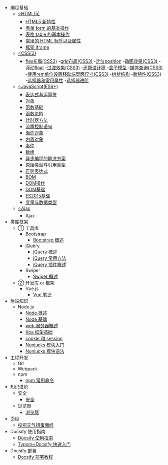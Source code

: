 - 编程基础
  - [⭐HTML(5)](/ProjectDocs/%E7%BC%96%E7%A8%8B%E5%9F%BA%E7%A1%80/⭐HTML(5).md)
    - [HTML5 新特性](/ProjectDocs/编程基础/HTML(5)/HTML5新特性.md)
    - [表单 form 的基本操作](/ProjectDocs/编程基础/HTML(5)/表单form的基本操作.md)
    - [表格 table 的基本操作](/ProjectDocs/编程基础/HTML(5)/表格table的基本操作.md)
    - [常用的 HTML 标签以及属性](/ProjectDocs/编程基础/HTML(5)/常用的%20HTML%20标签以及属性.md)
    - [框架 iframe](/ProjectDocs/编程基础/HTML(5)/框架iframe.md)
  - [⭐CSS(3)](/ProjectDocs/%E7%BC%96%E7%A8%8B%E5%9F%BA%E7%A1%80/⭐CSS(3).md)
    - [flex布局(CSS3)](/ProjectDocs/编程基础/CSS(3)/flex布局(CSS3).md)
	-[grid布局(CSS3)](/ProjectDocs/编程基础/CSS(3)/grid布局(CSS3).md)
	-[定位position](/ProjectDocs/编程基础/CSS(3)/定位position.md)
	-[动画效果(CSS3)](/ProjectDocs/编程基础/CSS(3)/动画效果(CSS3).md)
	-[浮动float](/ProjectDocs/编程基础/CSS(3)/浮动float.md)
	-[过渡效果(CSS3)](/ProjectDocs/编程基础/CSS(3)/过渡效果(CSS3).md)
	-[还原设计稿](/ProjectDocs/编程基础/CSS(3)/还原设计稿.md)
	-[盒子模型](/ProjectDocs/编程基础/CSS(3)/盒子模型.md)
	-[媒体查询(CSS3)](/ProjectDocs/编程基础/CSS(3)/媒体查询(CSS3).md)
	-[使用rem单位设置移动端页面尺寸(CSS3)](/ProjectDocs/编程基础/CSS(3)/使用rem单位设置移动端页面尺寸(CSS3).md)
	-[树状结构](/ProjectDocs/编程基础/CSS(3)/树状结构.md)
	-[新特性(CSS3)](/ProjectDocs/编程基础/CSS(3)/新特性(CSS3).md)
	-[选择器和常用属性](/ProjectDocs/编程基础/CSS(3)/选择器和常用属性.md)
	-[选择器进阶](/ProjectDocs/编程基础/CSS(3)/选择器进阶.md)
  - [⭐JavaScript(ES6+)](/ProjectDocs/%E7%BC%96%E7%A8%8B%E5%9F%BA%E7%A1%80/⭐JavaScript(ES6+).md)
    - [表达式与运算符](/ProjectDocs/编程基础/JavaScript(ES6+)/表达式与运算符.md)
    - [对象](/ProjectDocs/编程基础/JavaScript(ES6+)/对象.md)
    - [函数基础](/ProjectDocs/编程基础/JavaScript(ES6+)/函数基础.md)
    - [函数进阶](/ProjectDocs/编程基础/JavaScript(ES6+)/函数进阶.md)
    - [计时器方法](/ProjectDocs/编程基础/JavaScript(ES6+)/计时器方法.md)
    - [流程控制语句](/ProjectDocs/编程基础/JavaScript(ES6+)/流程控制语句.md)
    - [面向对象](/ProjectDocs/编程基础/JavaScript(ES6+)/面向对象.md)
    - [内置对象](/ProjectDocs/编程基础/JavaScript(ES6+)/内置对象.md)
    - [事件](/ProjectDocs/编程基础/JavaScript(ES6+)/事件.md)
    - [数组](/ProjectDocs/编程基础/JavaScript(ES6+)/数组.md)
    - [异步编程的解决方案](/ProjectDocs/编程基础/JavaScript(ES6+)/异步编程的解决方案.md)
	- [原始类型与引用类型](/ProjectDocs/编程基础/JavaScript(ES6+)/原始类型与引用类型.md)
	- [正则表达式](/ProjectDocs/编程基础/JavaScript(ES6+)/正则表达式.md)
	- [BOM](/ProjectDocs/编程基础/JavaScript(ES6+)/BOM.md)
	- [DOM操作](/ProjectDocs/编程基础/JavaScript(ES6+)/DOM操作.md)
	- [DOM基础](/ProjectDocs/编程基础/JavaScript(ES6+)/DOM基础.md)
	- [ES2015基础](/ProjectDocs/编程基础/JavaScript(ES6+)/ES2015基础.md)
	- [变量与数据类型](/ProjectDocs/编程基础/JavaScript(ES6+)/变量与数据类型.md)
  - [⭐Ajax](/ProjectDocs/%E7%BC%96%E7%A8%8B%E5%9F%BA%E7%A1%80/⭐Ajax.md)
    - Ajax
- 类库框架
  - ① 工具库
    - Bootstrap
      - [Bootstrap 概述](/ProjectDocs/%E7%B1%BB%E5%BA%93%E6%A1%86%E6%9E%B6/%E5%B7%A5%E5%85%B7%E5%BA%93/Bootstrap/Bootstrap%20%E6%A6%82%E8%BF%B0.md)
    - jQuery
      - [jQuery 概述](ProjectDocs/%E7%B1%BB%E5%BA%93%E6%A1%86%E6%9E%B6/%E5%B7%A5%E5%85%B7%E5%BA%93/jQuery/jQuery%20%E6%A6%82%E8%BF%B0.md)
      - [jQuery 常用方法](ProjectDocs/类库框架/工具库/jQuery/jQuery常用方法.md)
      - [jQuery 插件概述](/ProjectDocs/%E7%B1%BB%E5%BA%93%E6%A1%86%E6%9E%B6/%E5%B7%A5%E5%85%B7%E5%BA%93/jQuery/jQuery%20%E6%8F%92%E4%BB%B6%E6%A6%82%E8%BF%B0.md)
    - Swiper
      - [Swiper 概述](ProjectDocs/类库框架/工具库/Swiper/Swiper%20概述.md)
  - ② 开发库 or 框架
    - Vue.js
      - [Vue 笔记]()
- 后端知识
  - Node.js
    - [Node 概述](ProjectDocs/后端知识/Node/Node概述.md)
    - [Node 基础](ProjectDocs/后端知识/Node/Node基础.md)
    - [web 服务器概述](ProjectDocs/后端知识/Node/web服务器概述.md)
    - [Koa 框架基础](ProjectDocs/后端知识/Node/Koa框架基础.md)
    - [cookie 和 session](ProjectDocs/后端知识/Node/cookie和session.md)
    - [Nunjucks 模块入门](ProjectDocs/后端知识/Node/Nunjucks模块入门.md)
    - [Nunjucks 模块语法](ProjectDocs/后端知识/Node/Nunjucks模块语法.md)
- 工程开发
  - Git
  - Webpack
  - npm
    - [npm 常用命令](ProjectDocs/工程开发/依赖管理/npm/npm常用命令.md)
- 知识进阶
  - 安全
    - [安全](ProjectDocs/知识进阶/安全/安全.md)
  - 浏览器
    - [浏览器](ProjectDocs/知识进阶/浏览器/浏览器.md)
- 面经
  - [校招元气扭蛋面经](ProjectDocs/面经/校招元气扭蛋面经.md)
- Docsify 使用指南
  - [Docsify 使用指南](/ProjectDocs/Docsify使用指南.md)
  - [Typora+Docsify 快速入门](/ProjectDocs/Typora+Docsify快速入门.md)
- Docsify 部署
  - [Docsify 部署教程](/ProjectDocs/Docsify部署教程.md)
